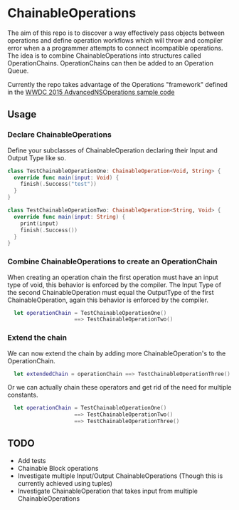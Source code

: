 # ChainableOperations

The aim of this repo is to discover a way effectively pass objects between operations and define operation workflows which will throw and compiler error when a a programmer attempts to connect incompatible operations. The idea is to combine ChainableOperations into structures called OperationChains. OperationChains can then be added to an Operation Queue.

Currently the repo takes advantage of the Operations "framework" defined in the [WWDC 2015 AdvancedNSOperations sample code](https://developer.apple.com/sample-code/wwdc/2015/)

## Usage

### Declare ChainableOperations

Define your subclasses of ChainableOperation declaring their Input and Output Type like so.

```swift
class TestChainableOperationOne: ChainableOperation<Void, String> {
  override func main(input: Void) {
    finish(.Success("test"))
  }
}

class TestChainableOperationTwo: ChainableOperation<String, Void> {
  override func main(input: String) {
    print(input)
    finish(.Success())
  }
}

```

### Combine ChainableOperations to create an OperationChain

When creating an operation chain the first operation must have an input type of void, this behavior is enforced by the compiler. The Input Type of the second ChainableOperation must equal the OutputType of the first ChainableOperation, again this behavior is enforced by the compiler.

```swift
  let operationChain = TestChainableOperationOne()
                     ==> TestChainableOperationTwo()
```

### Extend the chain

We can now extend the chain by adding more ChainableOperation's to the OperationChain.

```swift
  let extendedChain = operationChain ==> TestChainableOperationThree()
```

Or we can actually chain these operators and get rid of the need for multiple constants.

```swift
  let operationChain = TestChainableOperationOne()
                     ==> TestChainableOperationTwo()
                     ==> TestChainableOperationThree()
```

## TODO
* Add tests
* Chainable Block operations
* Investigate multiple Input/Output ChainableOperations (Though this is currently achieved using tuples)
* Investigate ChainableOperation that takes input from multiple ChainableOperations
